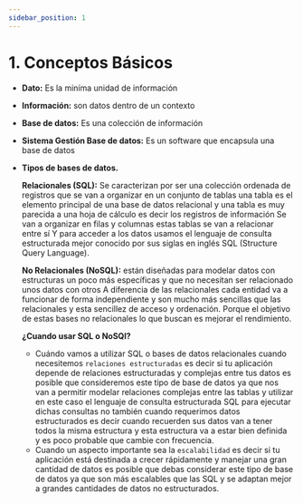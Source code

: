 ```yaml
---
sidebar_position: 1
---
```


# 1. Conceptos Básicos

- **Dato:** Es la miníma unidad de información
- **Información:** son datos dentro de un contexto
- **Base de datos:** Es una colección de información
- **Sistema Gestión Base de datos:** Es un software que encapsula una base de datos

- **Tipos de bases de datos.**

  **Relacionales (SQL):**
  Se caracterizan por ser una colección ordenada de registros que se van a organizar en un conjunto de tablas una tabla es el elemento principal de una base de datos relacional y una tabla es muy parecida a una hoja de cálculo es decir los registros de información Se van a organizar en filas y columnas estas tablas se van a relacionar entre sí Y para acceder a los datos usamos el lenguaje de consulta estructurada mejor conocido por sus siglas en inglés SQL (Structure Query Language).

  **No Relacionales (NoSQL):**
  están diseñadas para modelar datos con estructuras un poco más específicas y que no necesitan ser relacionado unos datos con otros A diferencia de las relacionales cada entidad va a funcionar de forma independiente y son mucho más sencillas que las relacionales y esta sencillez de acceso y ordenación. Porque el objetivo de estas bases no relacionales lo que buscan es mejorar el rendimiento.

  **¿Cuando usar SQL o NoSQl?**

  - Cuándo vamos a utilizar SQL o bases de datos relacionales cuando necesitemos `relaciones estructuradas` es decir si tu aplicación depende de relaciones estructuradas y complejas entre tus datos es posible que consideremos este tipo de base de datos ya que nos van a permitir modelar relaciones complejas entre las tablas y utilizar en este caso el lenguaje de consulta estructurada SQL para ejecutar dichas consultas no también cuando requerimos datos estructurados es decir cuando recuerden sus datos van a tener todos la misma estructura y esta estructura va a estar bien definida y es poco probable que cambie con frecuencia.
  - Cuando un aspecto importante sea la `escalabilidad` es decir si tu aplicación está destinada a crecer rápidamente y manejar una gran cantidad de datos es posible que debas considerar este tipo de base de datos ya que son más escalables que las SQL y se adaptan mejor a grandes cantidades de datos no estructurados.
